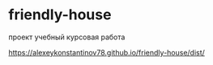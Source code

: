 # friendly-house


проект учебный
курсовая работа

https://alexeykonstantinov78.github.io/friendly-house/dist/
